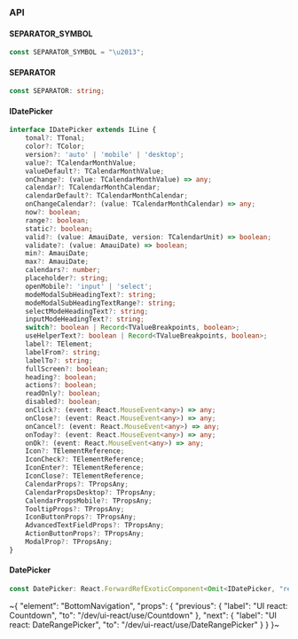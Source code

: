 

### API

#### SEPARATOR_SYMBOL

```ts
const SEPARATOR_SYMBOL = "\u2013";
```

#### SEPARATOR

```ts
const SEPARATOR: string;
```

#### IDatePicker

```ts
interface IDatePicker extends ILine {
    tonal?: TTonal;
    color?: TColor;
    version?: 'auto' | 'mobile' | 'desktop';
    value?: TCalendarMonthValue;
    valueDefault?: TCalendarMonthValue;
    onChange?: (value: TCalendarMonthValue) => any;
    calendar?: TCalendarMonthCalendar;
    calendarDefault?: TCalendarMonthCalendar;
    onChangeCalendar?: (value: TCalendarMonthCalendar) => any;
    now?: boolean;
    range?: boolean;
    static?: boolean;
    valid?: (value: AmauiDate, version: TCalendarUnit) => boolean;
    validate?: (value: AmauiDate) => boolean;
    min?: AmauiDate;
    max?: AmauiDate;
    calendars?: number;
    placeholder?: string;
    openMobile?: 'input' | 'select';
    modeModalSubHeadingText?: string;
    modeModalSubHeadingTextRange?: string;
    selectModeHeadingText?: string;
    inputModeHeadingText?: string;
    switch?: boolean | Record<TValueBreakpoints, boolean>;
    useHelperText?: boolean | Record<TValueBreakpoints, boolean>;
    label?: TElement;
    labelFrom?: string;
    labelTo?: string;
    fullScreen?: boolean;
    heading?: boolean;
    actions?: boolean;
    readOnly?: boolean;
    disabled?: boolean;
    onClick?: (event: React.MouseEvent<any>) => any;
    onClose?: (event: React.MouseEvent<any>) => any;
    onCancel?: (event: React.MouseEvent<any>) => any;
    onToday?: (event: React.MouseEvent<any>) => any;
    onOk?: (event: React.MouseEvent<any>) => any;
    Icon?: TElementReference;
    IconCheck?: TElementReference;
    IconEnter?: TElementReference;
    IconClose?: TElementReference;
    CalendarProps?: TPropsAny;
    CalendarPropsDesktop?: TPropsAny;
    CalendarPropsMobile?: TPropsAny;
    TooltipProps?: TPropsAny;
    IconButtonProps?: TPropsAny;
    AdvancedTextFieldProps?: TPropsAny;
    ActionButtonProps?: TPropsAny;
    ModalProp?: TPropsAny;
}
```

#### DatePicker

```ts
const DatePicker: React.ForwardRefExoticComponent<Omit<IDatePicker, "ref"> & React.RefAttributes<unknown>>;
```


~{
  "element": "BottomNavigation",
  "props": {
    "previous": {
      "label": "UI react: Countdown",
      "to": "/dev/ui-react/use/Countdown"
    },
    "next": {
      "label": "UI react: DateRangePicker",
      "to": "/dev/ui-react/use/DateRangePicker"
    }
  }
}~
